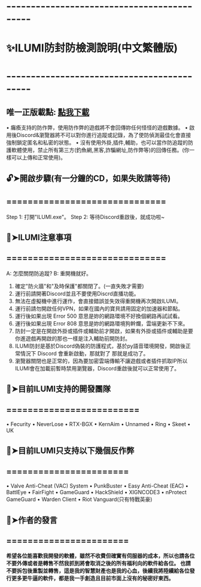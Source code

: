 # -------------------------------------------
# **✨ILUMI防封防檢測說明(中文繁體版)**
# -------------------------------------------
## 唯一正版載點: [點我下載](https://mega.nz/folder/V6sihCSI#qQIorSwaNChoEObIYdP-RA)


• 癱瘓支持的防作弊，使用防作弊的遊戲將不會回傳妳任何怪怪的遊戲數據。
• 啟用後Discord&瀏覽器將不可以對你進行追蹤或記錄，為了使防偵測最佳化會直接強制鎖定匿名和私密的狀態。
• 沒有使用外掛,插件,輔助，也可以當作防追蹤的防護軟體使用，禁止所有第三方(釣魚網,黑客,詐騙網址,防作弊等)的回傳任務。(你一樣可以上傳和正常使用)。


## 🔓➤開啟步驟(有一分鐘的CD，如果失敗請等待)
## ==============================

Step 1: 打開"ILUMI.exe"。
Step 2: 等待Discord重啟後，就成功啦~


## 📌➤ILUMI注意事項
## ==============================

A: 怎麼關閉防追蹤?
B: 重開機就好。

1. 確定"防火牆"和"及時保護"都關閉了。(一直失敗才需要)
2. 運行前請開著Discord並且不要使用Discrd直播功能。
3. 無法在虛擬機中進行運作，會直接錯誤並失效得重開機再次開啟ILUMI。
4. 運行前請勿開啟任何VPN，如果在國內的寶貝請用固定的加速器和節點。
5. 運行後如果出現 Error 500 意思是妳的網路環境不好換個網路再試試看。
6. 運行後如果出現 Error 808 意思是妳的網路環境狗幹爛，雲端更新不下來。 
7. 防封一定是在開啟外掛或插件或輔助前才開啟，如果有外掛或插件或輔助是要你進遊戲再開啟的那也一樣是注入輔助前開防封。
8. ILUMI防封是基於Discord偽裝的防護程式，基於py語音環境開發，開啟後正常情況下 Discord 會重新啟動，那就對了 那就是成功了。
9. 瀏覽器關閉也是正常的，因為要加密雲端傳輸不讓遊戲或者插件抓取IP所以ILUMI會在加載前暫時禁用瀏覽器，Discord重啟後就可以正常使用了。

 
## 🤝➤目前ILUMI支持的開發團隊
## =========================

• Fecurity 
• NeverLose
• RTX-BGX
• KernAim
• Unnamed
• Ring
• Skeet
• UK


## 🏹➤目前ILUMI只支持以下幾個反作弊
## =======================

• Valve Anti-Cheat (VAC) System
• PunkBuster
• Easy Anti-Cheat (EAC)
• BattlEye
• FairFight
• GameGuard
• HackShield
• XIGNCODE3
• nProtect GameGuard
• Warden Client
• Riot Vanguard(只有特戰英豪)


## 🛐➤作者的發言
## =======================
**希望各位能喜歡我開發的軟體，雖然不收費但確實有伺服器的成本，所以也請各位不要外傳或者是轉售不然我抓到將會取消之後的所有福利向的軟件給各位。
也請不要拆包後重製並轉售，這是我的智慧財產也是我的心血，後續我將陸續給各位發行更多更牛逼的軟件，都是我一手創造且目前市面上沒有的秘密好東西。**
